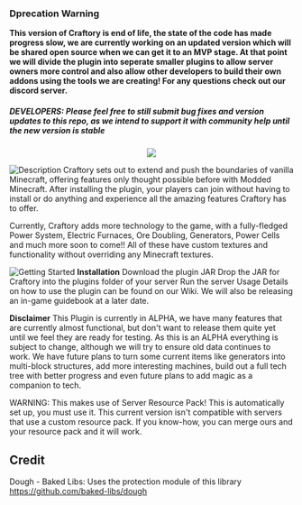 <h3>Dprecation Warning</h3>
<b>This version of Craftory is end of life, the state of the code has made progress slow, we are currently working on an updated version which will be shared open source when we can get it to an MVP stage. At that point we will divide the plugin into seperate smaller plugins to allow server owners more control and also allow other developers to build their own addons using the tools we are creating! For any questions check out our discord server.</b>

<h5>DEVELOPERS: Please feel free to still submit bug fixes and version updates to this repo, as we intend to support it with community help until the new version is stable</h5>


<div style="text-align:center"><img src="https://www.dropbox.com/s/ndlh5ctbhxnx1g2/title.gif?raw=1" /></div>

![Description](https://www.dropbox.com/s/cs66rvebp67vhmb/bannerBarDescription.png?raw=1)
Craftory sets out to extend and push the boundaries of vanilla Minecraft, offering features only thought possible before with Modded Minecraft. After installing the plugin, your players can join without having to install or do anything and experience all the amazing features Craftory has to offer.

Currently, Craftory adds more technology to the game, with a fully-fledged Power System, Electric Furnaces, Ore Doubling, Generators, Power Cells and much more soon to come!! All of these have custom textures and functionality without overriding any Minecraft textures.

![Getting Started](https://www.dropbox.com/s/0srb2ijbkjflxh8/bannerBarGettingStarted.png?raw=1)
**Installation**
Download the plugin JAR
Drop the JAR for Craftory into the plugins folder of your server
Run the server
Usage
Details on how to use the plugin can be found on our Wiki.
We will also be releasing an in-game guidebook at a later date.

**Disclaimer**
This Plugin is currently in ALPHA, we have many features that are currently almost functional, but don't want to release them quite yet until we feel they are ready for testing. As this is an ALPHA everything is subject to change, although we will try to ensure old data continues to work.
We have future plans to turn some current items like generators into multi-block structures, add more interesting machines, build out a full tech tree with better progress and even future plans to add magic as a companion to tech.

WARNING: This makes use of Server Resource Pack! This is automatically set up, you must use it.
This current version isn't compatible with servers that use a custom resource pack. If you know-how, you can merge ours and your resource pack and it will work.

## Credit
Dough - Baked Libs: Uses the protection module of this library
https://github.com/baked-libs/dough